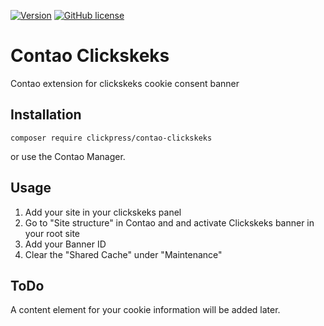 [![Version](http://img.shields.io/packagist/v/clickpress/contao-clickskeks.svg?style=flat-square)](https://packagist.org/packages/clickpress/contao-clickskeks)  [![GitHub license](https://img.shields.io/badge/license-GPL-blue.svg?style=flat-square)](https://raw.githubusercontent.com/clickpress/contao-clickskeks/master/LICENSE)
# Contao Clickskeks
Contao extension for clickskeks cookie consent banner

## Installation
```console
composer require clickpress/contao-clickskeks
```
or use the Contao Manager.

## Usage
1. Add your site in your clickskeks panel
2. Go to "Site structure" in Contao and and activate Clickskeks banner in your root site
3. Add your Banner ID
4. Clear the "Shared Cache" under "Maintenance"

## ToDo
A content element for your cookie information will be added later.
